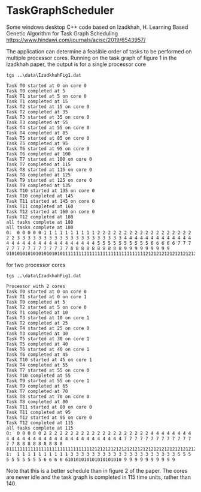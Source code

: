 # TaskGraphScheduler
 
Some windows desktop C++ code based on Izadkhah, H. Learning Based Genetic Algorithm for Task Graph Scheduling https://www.hindawi.com/journals/acisc/2019/6543957/

The application can determine a feasible order of tasks to be performed on multiple processor cores.  Running on the task graph of figure 1 in the Izadkhah paper, the output is for a single processor core

```
tgs ..\data\IzadkhahFig1.dat

Task T0 started at 0 on core 0
Task T0 completed at 5
Task T1 started at 5 on core 0
Task T1 completed at 15
Task T2 started at 15 on core 0
Task T2 completed at 35
Task T3 started at 35 on core 0
Task T3 completed at 55
Task T4 started at 55 on core 0
Task T4 completed at 85
Task T5 started at 85 on core 0
Task T5 completed at 95
Task T6 started at 95 on core 0
Task T6 completed at 100
Task T7 started at 100 on core 0
Task T7 completed at 115
Task T8 started at 115 on core 0
Task T8 completed at 125
Task T9 started at 125 on core 0
Task T9 completed at 135
Task T10 started at 135 on core 0
Task T10 completed at 145
Task T11 started at 145 on core 0
Task T11 completed at 160
Task T12 started at 160 on core 0
Task T12 completed at 180
all tasks complete at 180
all tasks complete at 180
0:  0 0 0 0 0 1 1 1 1 1 1 1 1 1 1 2 2 2 2 2 2 2 2 2 2 2 2 2 2 2 2 2 2 2 2 3 3 3 3 3 3 3 3 3 3 3 3 3 3 3 3 3 3 3 3 4 4 4 4 4 4 4 4 4 4 4 4 4 4 4 4 4 4 4 4 4 4 4 4 4 4 4 4 4 4 5 5 5 5 5 5 5 5 5 5 6 6 6 6 6 7 7 7 7 7 7 7 7 7 7 7 7 7 7 7 8 8 8 8 8 8 8 8 8 8 9 9 9 9 9 9 9 9 9 9101010101010101010101111111111111111111111111111111212121212121212121212121212121212121212

```

for two processor cores

```
tgs ..\data\IzadkhahFig1.dat

Processor with 2 cores
Task T0 started at 0 on core 0
Task T1 started at 0 on core 1
Task T0 completed at 5
Task T2 started at 5 on core 0
Task T1 completed at 10
Task T3 started at 10 on core 1
Task T2 completed at 25
Task T4 started at 25 on core 0
Task T3 completed at 30
Task T5 started at 30 on core 1
Task T5 completed at 40
Task T6 started at 40 on core 1
Task T6 completed at 45
Task T10 started at 45 on core 1
Task T4 completed at 55
Task T7 started at 55 on core 0
Task T10 completed at 55
Task T9 started at 55 on core 1
Task T9 completed at 65
Task T7 completed at 70
Task T8 started at 70 on core 0
Task T8 completed at 80
Task T11 started at 80 on core 0
Task T11 completed at 95
Task T12 started at 95 on core 0
Task T12 completed at 115
all tasks complete at 115
0:  0 0 0 0 0 2 2 2 2 2 2 2 2 2 2 2 2 2 2 2 2 2 2 2 2 4 4 4 4 4 4 4 4 4 4 4 4 4 4 4 4 4 4 4 4 4 4 4 4 4 4 4 4 4 4 7 7 7 7 7 7 7 7 7 7 7 7 7 7 7 8 8 8 8 8 8 8 8 8 81111111111111111111111111111111212121212121212121212121212121212121212
1:  1 1 1 1 1 1 1 1 1 1 3 3 3 3 3 3 3 3 3 3 3 3 3 3 3 3 3 3 3 3 5 5 5 5 5 5 5 5 5 5 6 6 6 6 610101010101010101010 9 9 9 9 9 9 9 9 9 9
```

Note that this is a better schedule than in figure 2 of the paper.  The cores are never idle and the task graph is completed in 115 time units, rather than 140.
